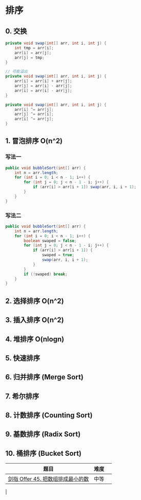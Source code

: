 # 排序

## 0. 交换

``` java
private void swap(int[] arr, int i, int j) {
    int tmp = arr[i];
    arr[i] = arr[j];
    arr[j] = tmp;
}

// 可能溢出
private void swap(int[] arr, int i, int j) {
    arr[i] = arr[i] + arr[j];
    arr[j] = arr[i] - arr[j];
    arr[i] = arr[i] - arr[j];
}

private void swap(int[] arr, int i, int j) {
    arr[i] ^= arr[j];
    arr[j] ^= arr[i];
    arr[i] ^= arr[j];
}
```

## 1. 冒泡排序 O(n^2)

### 写法一

``` java
public void bubbleSort(int[] arr) {
    int n = arr.length;
    for (int i = 0; i < n - 1; i++) {
        for (int j = 0; j < n - 1 - i; j++) {
            if (arr[i] > arr[i + 1]) swap(arr, i, i + 1);
        }
    }
}
```

### 写法二

``` java
public void bubbleSort(int[] arr) {
    int n = arr.length;
    for (int i = 0; i < n - 1; i++) {
        boolean swaped = false;
        for (int j = 0; j < n - 1 - i; j++) {
            if (arr[i] > arr[i + 1]) {
                swaped = true;
                swap(arr, i, i + 1);
            }
        }
        if (!swaped) break;
    }
}
```

## 2. 选择排序 O(n^2)

## 3. 插入排序 O(n^2)

## 4. 堆排序 O(nlogn)

## 5. 快速排序

## 6. 归并排序 (Merge Sort)

## 7. 希尔排序

## 8. 计数排序 (Counting Sort)

## 9. 基数排序 (Radix Sort)

## 10. 桶排序 (Bucket Sort)

|题目|难度||
|---|---|---|
|[剑指 Offer 45. 把数组排成最小的数](https://leetcode-cn.com/problems/ba-shu-zu-pai-cheng-zui-xiao-de-shu-lcof/)|中等
|